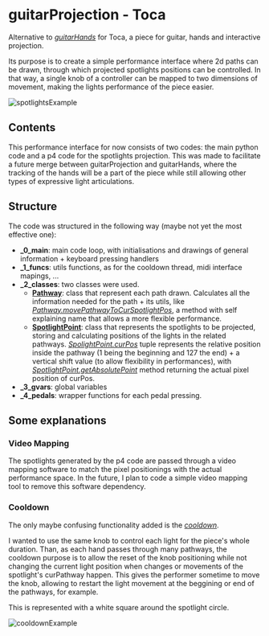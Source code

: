 # guitarProjection - Toca
Alternative to [_guitarHands_](https://github.com/cacaiocamp/guitarHands) for Toca, a piece for guitar, hands and interactive projection.

Its purpose is to create a simple performance interface where 2d paths can be drawn, through which projected spotlights positions can be controlled. In that way, a single knob of a controller can be mapped to two dimensions of movement, making the lights performance of the piece easier.

![spotlightsExample](examples/example1.gif)

## Contents
This performance interface for now consists of two codes: the main python code and a p4 code for the spotlights projection. This was made to facilitate a future merge between guitarProjection and guitarHands, where the tracking of the hands will be a part of the piece while still allowing other types of expressive light articulations.

## Structure
The code was structured in the following way (maybe not yet the most effective one):
* **_0_main**: main code loop, with initialisations and drawings of general information + keyboard pressing handlers
* **_1_funcs**: utils functions, as for the cooldown thread, midi interface mapings, ...
* **_2_classes**: two classes were used.
  * [**Pathway**](https://github.com/cacaiocamp/guitarProjection/blob/master/_2_classes.py#L6): class that represent each path drawn. Calculates all the information needed for the path + its utils, like [_Pathway.movePathwayToCurSpotlightPos_](https://github.com/cacaiocamp/guitarProjection/blob/master/_2_classes.py#L85), a method with self explaining name that allows a more flexible performance.
  * [**SpotlightPoint**](https://github.com/cacaiocamp/guitarProjection/blob/master/_2_classes.py#L102): class that represents the spotlights to be projected, storing and calculating positions of the lights in the related pathways. [_SpolightPoint.curPos_](https://github.com/cacaiocamp/guitarProjection/blob/master/_2_classes.py#L106) tuple represents the relative position inside the pathway (1 being the beginning and 127 the end) + a vertical shift value (to allow flexibility in performances), with [_SpotlightPoint.getAbsolutePoint_](https://github.com/cacaiocamp/guitarProjection/blob/master/_2_classes.py#L158) method returning the actual pixel position of curPos.
* **_3_gvars**: global variables
* **_4_pedals**: wrapper functions for each pedal pressing.

## Some explanations
### Video Mapping
The spotlights generated by the p4 code are passed through a video mapping software to match the pixel positionings with the actual performance space. In the future, I plan to code a simple video mapping tool to remove this software dependency.


### Cooldown
The only maybe confusing functionality added is the [_cooldown_](https://github.com/cacaiocamp/guitarProjection/blob/master/_1_funcs.py#L8). 

I wanted to use the same knob to control each light for the piece's whole duration. Than, as each hand passes through many pathways, the cooldown purpose is to allow the reset of the knob positioning while not changing the current light position when changes or movements of the spotlight's curPathway happen. This gives the performer sometime to move the knob, allowing to restart the light movement at the beggining or end of the pathways, for example. 

This is represented with a white square around the spotlight circle.

![cooldownExample](examples/example2.gif)

